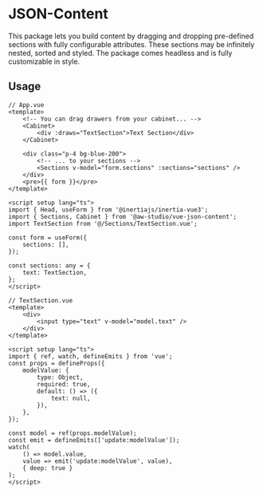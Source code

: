 # JSON-Content

This package lets you build content by dragging and dropping pre-defined sections with fully configurable attributes. These sections may be infinitely nested, sorted and styled. The package comes headless and is fully customizable in style.

## Usage

```vue
// App.vue
<template>
    <!-- You can drag drawers from your cabinet... -->
    <Cabinet>
        <div :draws="TextSection">Text Section</div>
    </Cabinet>

    <div class="p-4 bg-blue-200">
        <!-- ... to your sections -->
        <Sections v-model="form.sections" :sections="sections" />
    </div>
    <pre>{{ form }}</pre>
</template>

<script setup lang="ts">
import { Head, useForm } from '@inertiajs/inertia-vue3';
import { Sections, Cabinet } from '@aw-studio/vue-json-content';
import TextSection from '@/Sections/TextSection.vue';

const form = useForm({
    sections: [],
});

const sections: any = {
    text: TextSection,
};
</script>
```

```vue
// TextSection.vue
<template>
    <div>
        <input type="text" v-model="model.text" />
    </div>
</template>

<script setup lang="ts">
import { ref, watch, defineEmits } from 'vue';
const props = defineProps({
    modelValue: {
        type: Object,
        required: true,
        default: () => ({
            text: null,
        }),
    },
});

const model = ref(props.modelValue);
const emit = defineEmits(['update:modelValue']);
watch(
    () => model.value,
    value => emit('update:modelValue', value),
    { deep: true }
);
</script>
```

